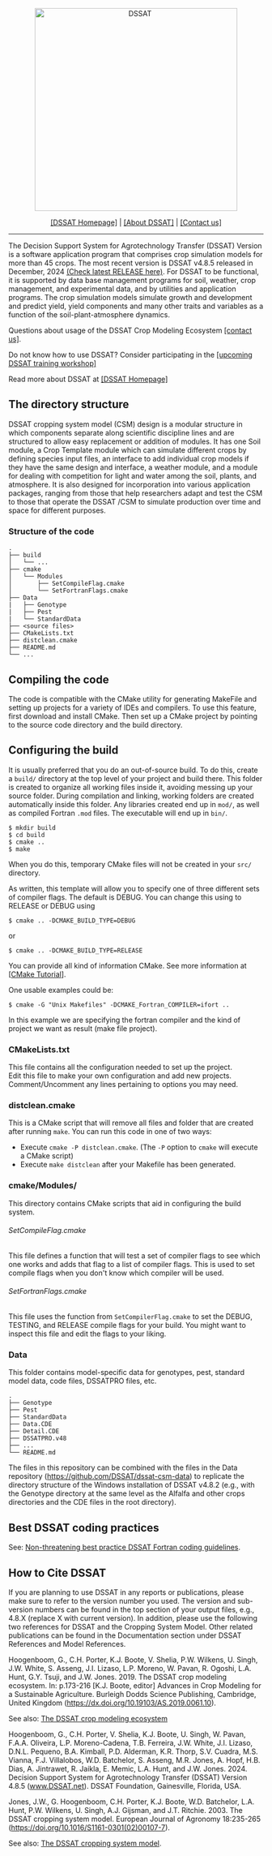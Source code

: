 <p align="center">
<img width="400px" alt="DSSAT" src="https://dssat.net/wp-content/uploads/2014/05/DSSAT-color-update.png">
</p>
<p align="center">
<a href="http://dssat.net">[DSSAT Homepage]</a> | 
<a href="http://dssat.net/about">[About DSSAT]</a> | 
<a href="http://dssat.net/contact-us">[Contact us]</a>
</p>
<hr>
The Decision Support System for Agrotechnology Transfer (DSSAT) Version is a software 
application program that comprises crop simulation models for more than 45 crops. The most recent version is DSSAT v4.8.5 released in December, 2024 
<a href="https://github.com/DSSAT/dssat-csm-os/releases/tag/v4.8.5.0">(Check latest RELEASE here)</a>. For DSSAT to be functional, it is 
supported by data base management programs for soil, weather, crop management, and experimental data, and by utilities and application 
programs. The crop simulation models simulate growth and development and predict yield, yield components and many other traits and variables as a 
function of the soil-plant-atmosphere dynamics.

Questions about usage of the DSSAT Crop Modeling Ecosystem <a href="http://dssat.net/contact-us">[contact us]</a>.

Do not know how to use DSSAT? Consider participating in the <a href="https://dssat.net/training/upcoming-workshop/">[upcoming DSSAT training workshop]</a>

Read more about DSSAT at <a href="http://dssat.net/about">[DSSAT Homepage]</a>

## The directory structure ##

DSSAT cropping system model (CSM) design is a modular structure in which components 
separate along scientific discipline lines and are structured to allow easy replacement 
or addition of modules. It has one Soil module, a Crop Template module which can simulate 
different crops by defining species input files, an interface to add individual crop 
models if they have the same design and interface, a weather module, and a module for 
dealing with competition for light and water among the soil, plants, and atmosphere. 
It is also designed for incorporation into various application packages, ranging from 
those that help researchers adapt and test the CSM to those that operate the DSSAT /CSM 
to simulate production over time and space for different purposes.

### Structure of the code ###
    .
    ├── build
    │   └── ...
    ├── cmake
    │   └── Modules
    │       ├── SetCompileFlag.cmake
    │       └── SetFortranFlags.cmake
    ├── Data
    |   ├── Genotype
    |   ├── Pest
    |   └── StandardData 
    ├── <source files>
    ├── CMakeLists.txt
    ├── distclean.cmake
    ├── README.md
    └── ...

## Compiling the code ##

The code is compatible with the CMake utility for generating MakeFile
and setting up projects for a variety of IDEs and compilers. To use this feature, 
first download and install CMake. Then set up a CMake project by pointing to the
source code directory and the build directory.

## Configuring the build ##

It is usually preferred that you do an out-of-source build.  To do this, create a `build/` directory at the top level of your project and build there. This folder is created to organize all working files inside it, avoiding messing up your source folder. During compilation and linking, working folders are created automatically inside this folder. Any libraries created end up in `mod/`, as well as compiled Fortran `.mod` files.  The executable will end up in `bin/`.

    $ mkdir build
    $ cd build
    $ cmake ..
    $ make
    
When you do this, temporary CMake files will not be created in your `src/` directory.  

As written, this template will allow you to specify one of three different sets of compiler flags.  The default is DEBUG.  You can change this using to RELEASE or DEBUG using

    $ cmake .. -DCMAKE_BUILD_TYPE=DEBUG
    
or

    $ cmake .. -DCMAKE_BUILD_TYPE=RELEASE

You can provide all kind of information CMake. See more information at [[CMake Tutorial](https://cmake.org/cmake/help/latest/guide/tutorial/index.html)].

One usable examples could be:

    $ cmake -G "Unix Makefiles" -DCMAKE_Fortran_COMPILER=ifort ..

In this example we are specifying the fortran compiler and the kind of project we want as result (make file project). 

### CMakeLists.txt ###

This file contains all the configuration needed to set up the project.  
Edit this file to make your own configuration and add new projects. 
Comment/Uncomment any lines pertaining to options you may need. 

### distclean.cmake ###

This is a CMake script that will remove all files and folder that are created after running `make`.  You can run this code in one of two ways:

* Execute `cmake -P distclean.cmake`. (The `-P` option to `cmake` will execute a CMake script)
* Execute `make distclean` after your Makefile has been generated.

### cmake/Modules/ ###

This directory contains CMake scripts that aid in configuring the build system.

###### SetCompileFlag.cmake ######

This file defines a function that will test a set of compiler flags to see which one works and adds that flag to a list of compiler flags.  This is used to set compile flags when you don't know which compiler will be used.

###### SetFortranFlags.cmake ######

This file uses the function from `SetCompilerFlag.cmake` to set the DEBUG, TESTING, and RELEASE compile flags for your build.  You might want to inspect this file and edit the flags to your liking.

### Data ###

This folder contains model-specific data for genotypes, pest, standard model data, code files, DSSATPRO files, etc.

    .
    ├── Genotype
    ├── Pest
    ├── StandardData
    ├── Data.CDE
    ├── Detail.CDE
    ├── DSSATPRO.v48
    ├── ...
    └── README.md
 
The files in this repository can be combined with the files in the Data repository (https://github.com/DSSAT/dssat-csm-data) to 
replicate the directory structure of the Windows installation of DSSAT v4.8.2 (e.g., with the Genotype directory at the
same level as the Alfalfa and other crops directories and the CDE files in the root directory).

## Best DSSAT coding practices ##
See: [Non-threatening best practice DSSAT Fortran coding guidelines](https://dssat.net/non-threatening-best-practice-dssat-fortran-coding-guidelines). 


## How to Cite DSSAT ##

If you are planning to use DSSAT in any reports or publications, please make sure to refer to the version number you used.
The version and sub-version numbers can be found in the top section of your output files, e.g., 4.8.X (replace X with current version).
In addition, please use the following two references for DSSAT and the Cropping System Model. Other related publications can be found
in the Documentation section under DSSAT References and Model References.

Hoogenboom, G., C.H. Porter, K.J. Boote, V. Shelia, P.W. Wilkens, U. Singh, J.W. White, S. Asseng, J.I. Lizaso, L.P. Moreno, W. Pavan, R. Ogoshi, L.A. Hunt, G.Y. Tsuji, and J.W. Jones. 2019. The DSSAT crop modeling ecosystem. In: p.173-216 [K.J. Boote, editor] Advances in Crop Modeling for a Sustainable Agriculture. Burleigh Dodds Science Publishing, Cambridge, United Kingdom (https://dx.doi.org/10.19103/AS.2019.0061.10).

See also: [The DSSAT crop modeling ecosystem](https://dssat.net/wp-content/uploads/2020/03/The-DSSAT-Crop-Modeling-Ecosystem.pdf)

Hoogenboom, G., C.H. Porter, V. Shelia, K.J. Boote, U. Singh, W. Pavan, F.A.A. Oliveira, L.P. Moreno-Cadena, T.B. Ferreira, J.W. White, J.I. Lizaso, D.N.L. Pequeno, B.A. Kimball, P.D. Alderman, K.R. Thorp, S.V. Cuadra, M.S. Vianna, F.J. Villalobos, W.D. Batchelor, S. Asseng, M.R. Jones, A. Hopf, H.B. Dias, A. Jintrawet, R. Jaikla, E. Memic, L.A. Hunt, and J.W. Jones. 2024. Decision Support System for Agrotechnology Transfer (DSSAT) Version 4.8.5 (www.DSSAT.net). DSSAT Foundation, Gainesville, Florida, USA.

Jones, J.W., G. Hoogenboom, C.H. Porter, K.J. Boote, W.D. Batchelor, L.A. Hunt, P.W. Wilkens, U. Singh, A.J. Gijsman, and J.T. Ritchie. 2003. The DSSAT cropping system model. European Journal of Agronomy 18:235-265 (https://doi.org/10.1016/S1161-0301(02)00107-7).

See also: [The DSSAT cropping system model](https://dssat.net/jones_2003_the_dssat_cropping_system_model).

